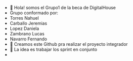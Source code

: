 - 👋 Hola! somos el Grupo1 de la beca de DigitalHouse
-   Grupo conformado por:
- Torres Nahuel
- Carballo Jeremias
- Lopez Daniela
- Zambrano Lucas
- Navarro Fernando
- 🌱 Creamos este Github pra realizar el proyecto integrador
- 💞️ La idea es trabajar los sprint en conjunto
- 

<!---
DH-Grupo1/DH-Grupo1 is a ✨ special ✨ repository because its `README.md` (this file) appears on your GitHub profile.
You can click the Preview link to take a look at your changes.
--->
